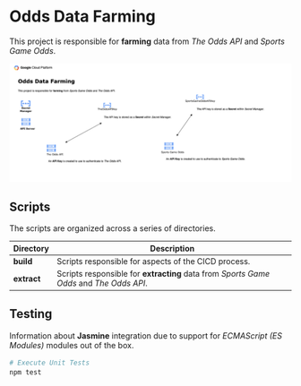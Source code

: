 # Odds Data Farming

This project is responsible for **farming** data from _The Odds API_ and _Sports Game Odds_.

![Odds Data Scraping Diagram](./diagrams/odds.png "Odds Data Scraping Diagram")

## Scripts

The scripts are organized across a series of directories.

| Directory      | Description                                                                          |
| ----------- | --------------------------------------------------------------------------------------- |
| **build**   | Scripts responsible for aspects of the CICD process.                                    |
| **extract** | Scripts responsible for **extracting** data from _Sports Game Odds_ and _The Odds API_. |

## Testing

Information about **Jasmine** integration due to support for *ECMAScript (ES Modules)* modules out of the box.

```sh
# Execute Unit Tests
npm test
```
